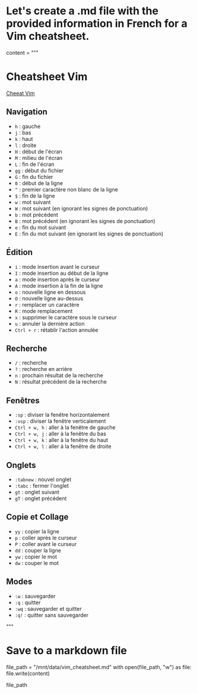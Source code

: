 # Let's create a .md file with the provided information in French for a Vim cheatsheet.

content = """
# Cheatsheet Vim

[Cheeat Vim](https://vim.rtorr.com/lang/fr_fr/)

## Navigation

- `h` : gauche
- `j` : bas
- `k` : haut
- `l` : droite
- `H` : début de l'écran
- `M` : milieu de l'écran
- `L` : fin de l'écran
- `gg` : début du fichier
- `G` : fin du fichier
- `0` : début de la ligne
- `^` : premier caractère non blanc de la ligne
- `$` : fin de la ligne
- `w` : mot suivant
- `W` : mot suivant (en ignorant les signes de ponctuation)
- `b` : mot précédent
- `B` : mot précédent (en ignorant les signes de ponctuation)
- `e` : fin du mot suivant
- `E` : fin du mot suivant (en ignorant les signes de ponctuation)

## Édition

- `i` : mode insertion avant le curseur
- `I` : mode insertion au début de la ligne
- `a` : mode insertion après le curseur
- `A` : mode insertion à la fin de la ligne
- `o` : nouvelle ligne en dessous
- `O` : nouvelle ligne au-dessus
- `r` : remplacer un caractère
- `R` : mode remplacement
- `x` : supprimer le caractère sous le curseur
- `u` : annuler la dernière action
- `Ctrl + r` : rétablir l'action annulée

## Recherche

- `/` : recherche
- `?` : recherche en arrière
- `n` : prochain résultat de la recherche
- `N` : résultat précédent de la recherche

## Fenêtres

- `:sp` : diviser la fenêtre horizontalement
- `:vsp` : diviser la fenêtre verticalement
- `Ctrl + w, h` : aller à la fenêtre de gauche
- `Ctrl + w, j` : aller à la fenêtre du bas
- `Ctrl + w, k` : aller à la fenêtre du haut
- `Ctrl + w, l` : aller à la fenêtre de droite

## Onglets

- `:tabnew` : nouvel onglet
- `:tabc` : fermer l'onglet
- `gt` : onglet suivant
- `gT` : onglet précédent

## Copie et Collage

- `yy` : copier la ligne
- `p` : coller après le curseur
- `P` : coller avant le curseur
- `dd` : couper la ligne
- `yw` : copier le mot
- `dw` : couper le mot

## Modes

- `:w` : sauvegarder
- `:q` : quitter
- `:wq` : sauvegarder et quitter
- `:q!` : quitter sans sauvegarder

"""

# Save to a markdown file
file_path = "/mnt/data/vim_cheatsheet.md"
with open(file_path, "w") as file:
    file.write(content)

file_path

